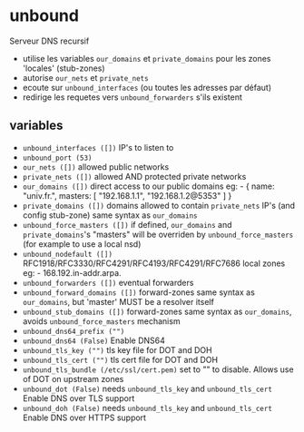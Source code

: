 # unbound

Serveur DNS recursif

* utilise les variables `our_domains` et `private_domains` pour les zones 'locales'
  (stub-zones)
* autorise `our_nets` et `private_nets`
* ecoute sur `unbound_interfaces` (ou toutes les adresses par défaut)
* redirige les requetes vers `unbound_forwarders` s'ils existent

## variables

* `unbound_interfaces ([])`
  IP's to listen to
* `unbound_port (53)`
* `our_nets ([])`
  allowed public networks
* `private_nets ([])`
  allowed AND protected private networks
* `our_domains ([])`
  direct access to our public domains
  eg: - { name: "univ.fr.", masters: [ "192.168.1.1", "192.168.1.2@5353" ] }
* `private_domains ([])`
  domains allowed to contain `private_nets` IP's (and config stub-zone)
  same syntax as `our_domains`
* `unbound_force_masters ([])`
  if defined, `our_domains` and `private_domains`'s "masters" will be overriden
  by `unbound_force_masters` (for example to use a local nsd)
* `unbound_nodefault ([])`
  RFC1918/RFC3330/RFC4291/RFC4193/RFC4291/RFC7686 local zones
  eg: - 168.192.in-addr.arpa.
* `unbound_forwarders ([])`
  eventual forwarders
* `unbound_forward_domains ([])`
  forward-zones
  same syntax as `our_domains`, but 'master' MUST be a resolver itself
* `unbound_stub_domains ([])`
  forward-zones
  same syntax as `our_domains`, avoids `unbound_force_masters` mechanism
* `unbound_dns64_prefix ("")`
* `unbound_dns64 (False)`
  Enable DNS64
* `unbound_tls_key ("")`
  tls key file for DOT and DOH
* `unbound_tls_cert ("")`
  tls cert file for DOT and DOH
* `unbound_tls_bundle (/etc/ssl/cert.pem)`
  set to "" to disable. Allows use of DOT on upstream zones
* `unbound_dot (False)`
  needs `unbound_tls_key` and `unbound_tls_cert`
  Enable DNS over TLS support
* `unbound_doh (False)`
  needs `unbound_tls_key` and `unbound_tls_cert`
  Enable DNS over HTTPS support
